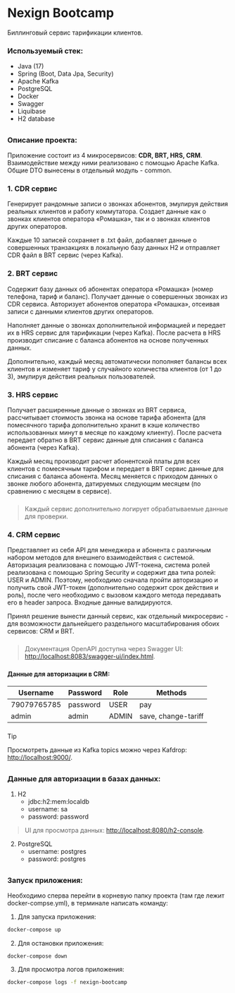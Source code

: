 # Nexign Bootcamp
Биллинговый сервис тарификации клиентов.

### Используемый стек:
- Java (17)
- Spring (Boot, Data Jpa, Security)
- Apache Kafka
- PostgreSQL
- Docker
- Swagger
- Liquibase
- H2 database

##
### Описание проекта:
Приложение состоит из 4 микросервисов: **CDR, BRT, HRS, CRM**. Взаимодействие между 
ними реализовано с помощью Apache Kafka. Общие DTO вынесены в отдельный
модуль - common.

### 1. CDR сервис
Генерирует рандомные записи о звонках абонентов, эмулируя действия реальных клиентов и работу коммутатора.
Создает данные как о звонках клиентов оператора «Ромашка», так и о звонках клиентов других операторов. 

Каждые 10 записей сохраняет в .txt файл, добавляет данные о совершенных транзакциях в локальную базу данных H2 и отправляет CDR файл в BRT сервис (через Kafka).

### 2. BRT сервис
Содержит базу данных об абонентах оператора «Ромашка» (номер телефона, тариф и баланс).
Получает данные о совершенных звонках из CDR сервиса. Авторизует абонентов оператора «Ромашка», отсеивая записи с данными клиентов других операторов.

Наполняет данные о звонках дополнительной информацией и передает их в HRS сервис для тарификации (через Kafka). После расчета в HRS производит списание 
с баланса абонентов на основе полученных данных. 

Дополнительно, каждый месяц автоматически пополняет балансы всех клиентов и
изменяет тариф у случайного количества клиентов (от 1 до 3), эмулируя действия реальных пользователей.

### 3. HRS сервис
Получает расширенные данные о звонках из BRT сервиса, рассчитывает стоимость звонка на основе тарифа абонента (для помесячного тарифа дополнительно хранит в кэше 
количество использованных минут в месяце по каждому клиенту). После расчета передает обратно в BRT сервис данные для списания с баланса абонента (через Kafka).

Каждый месяц производит расчет абонентской платы для всех клиентов с помесячным тарифом и передает в BRT сервис данные для списания с баланса абонента. 
Месяц меняется с приходом данных о звонке любого абонента, датируемых следующим месяцем (по сравнению с месяцем в сервисе). 

###
> Каждый сервис дополнительно логирует обрабатываемые данные для проверки.
###

### 4. CRM сервис
Представляет из себя API для менеджера и абонента с различным набором методов для внешнего взаимодействия с системой. Авторизация реализована с помощью JWT-токена, система ролей
реализована с помощью Spring Security и содержит два типа ролей: USER и ADMIN. Поэтому, необходимо сначала пройти авторизацию и получить свой
JWT-токен (дополнительно содержит срок действия и роль), после чего необходимо с вызовом каждого метода передавать его в header запроса. Входные данные валидируются.

Принял решение вынести данный сервис, как отдельный микросервис - для возможности дальнейшего раздельного масштабирования обоих сервисов: CRM и BRT.

###
> Документация OpenAPI доступна через Swagger UI: [http://localhost:8083/swagger-ui/index.html](http://localhost:8083/swagger-ui/index.html).
###

#### Данные для авторизации в CRM:
| Username   | Password | Role | Methods                               |
|------------|----------|------|---------------------------------------|
| 79079765785| password | USER | pay|
| admin      | admin    | ADMIN| save, change-tariff|

###
> [!TIP]
> Просмотреть данные из Kafka topics можно через Kafdrop: [http://localhost:9000/](http://localhost:9000/).
##

### Данные для авторизации в базах данных:
1. H2
    - jdbc:h2:mem:localdb
    - username: sa
    - password: password
  
> UI для просмотра данных: [http://localhost:8080/h2-console](http://localhost:8080/h2-console).

2. PostgreSQL
    - username: postgres
    - password: postgres
##
### Запуск приложения:
Необходимо сперва перейти в корневую папку проекта (там где лежит docker-compse.yml), в терминале написать команду:

1. Для запуска приложения:

```bash
docker-compose up
```
2. Для остановки приложения:

```
docker-compose down
```

3. Для просмотра логов приложения:

```bash
docker-compose logs -f nexign-bootcamp
```




